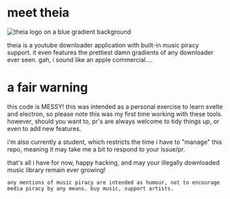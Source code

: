 # meet theia

![theia logo on a blue gradient background](https://arweave.net/GXR6QxmsIiqR1O0XOwswPtwLwC5o8GKtLwXKy2OOW5w)

theia is a youtube downloader application with built-in music piracy support. it even features the prettiest damn gradients of any downloader ever seen. gah, i sound like an apple commercial....

# a fair warning

this code is MESSY! this was intended as a personal exercise to learn svelte and electron, so please note this was my first time working with these tools. however, should you want to, pr's are always welcome to tidy things up, or even to add new features.

i'm also currently a student, which restricts the time i have to "manage" this repo, meaning it may take me a bit to respond to your issue/pr.

that's all i have for now, happy hacking, and may your illegally downloaded music library remain ever growing!

`any mentions of music piracy are intended as humour, not to encourage media piracy by any means. buy music, support artists.`
